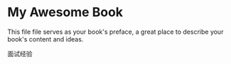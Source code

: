 # My Awesome Book

This file file serves as your book's preface, a great place to describe your book's content and ideas.



面试经验

